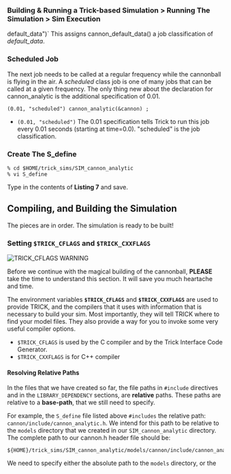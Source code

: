 ### Building & Running a Trick-based Simulation > Running The Simulation > Sim Execution

default_data")`
This assigns cannon\_default\_data() a job classification of *default_data*.


### Scheduled Job
The next job needs to be called at a regular frequency while the cannonball is
flying in the air. A *scheduled* class job is one of many jobs that can be
called at a given frequency. The only thing new about the declaration for
cannon\_analytic is the additional specification of 0.01.

`(0.01, "scheduled") cannon_analytic(&cannon) ;`


* `(0.01, "scheduled")`
The 0.01 specification tells Trick to run this job every 0.01 seconds (starting
at time=0.0). "scheduled" is the job classification.

### Create The S\_define

```
% cd $HOME/trick_sims/SIM_cannon_analytic
% vi S_define
```

Type in the contents of **Listing 7** and save.

<a id=compiling-and-building-the-simulation></a>
## Compiling, and Building the Simulation

The pieces are in order. The simulation is ready to be built!

### Setting `$TRICK_CFLAGS` and `$TRICK_CXXFLAGS`

![TRICK_CFLAGS WARNING](images/Warning_TRICK_CFLAGS.png)

Before we continue with the magical building of the cannonball, **PLEASE** take
the time to understand this section. It will save you much heartache and time.

The environment variables **`$TRICK_CFLAGS`** and **`$TRICK_CXXFLAGS`** are used
to provide TRICK, and the compilers that it uses with information that is
necessary to build your sim. Most importantly, they will tell TRICK where to
find your model files. They also provide a way for you to invoke some very useful
compiler options.

* `$TRICK_CFLAGS` is used by the C compiler and by the Trick Interface Code Generator.
* `$TRICK_CXXFLAGS` is for C++ compiler

#### Resolving Relative Paths

In the files that we have created so far, the file paths in `#include` directives
and in the `LIBRARY_DEPENDENCY` sections, are **relative** paths. These paths
are relative to a **base-path**, that we still need to specify.

For example, the `S_define` file listed above `#includes` the relative path:
`cannon/include/cannon_analytic.h`. We intend for this path to be relative to the
`models` directory that we created in our `SIM_cannon_analytic` directory. The complete
path to our cannon.h header file should be:

```
${HOME}/trick_sims/SIM_cannon_analytic/models/cannon/include/cannon_analytic.h
```

We need to specify either the absolute path to the `models` directory, or the
